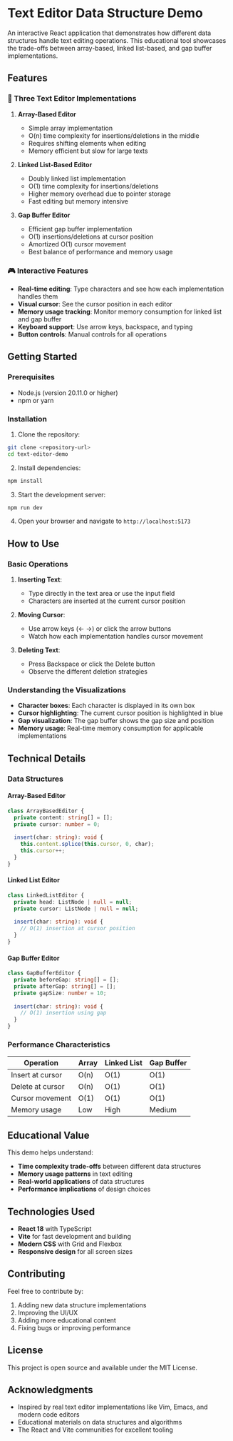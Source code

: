 # Text Editor Data Structure Demo

An interactive React application that demonstrates how different data structures handle text editing operations. This educational tool showcases the trade-offs between array-based, linked list-based, and gap buffer implementations.

## Features

### 🎯 Three Text Editor Implementations

1. **Array-Based Editor**
   - Simple array implementation
   - O(n) time complexity for insertions/deletions in the middle
   - Requires shifting elements when editing
   - Memory efficient but slow for large texts

2. **Linked List-Based Editor**
   - Doubly linked list implementation
   - O(1) time complexity for insertions/deletions
   - Higher memory overhead due to pointer storage
   - Fast editing but memory intensive

3. **Gap Buffer Editor**
   - Efficient gap buffer implementation
   - O(1) insertions/deletions at cursor position
   - Amortized O(1) cursor movement
   - Best balance of performance and memory usage

### 🎮 Interactive Features

- **Real-time editing**: Type characters and see how each implementation handles them
- **Visual cursor**: See the cursor position in each editor
- **Memory usage tracking**: Monitor memory consumption for linked list and gap buffer
- **Keyboard support**: Use arrow keys, backspace, and typing
- **Button controls**: Manual controls for all operations

## Getting Started

### Prerequisites

- Node.js (version 20.11.0 or higher)
- npm or yarn

### Installation

1. Clone the repository:
```bash
git clone <repository-url>
cd text-editor-demo
```

2. Install dependencies:
```bash
npm install
```

3. Start the development server:
```bash
npm run dev
```

4. Open your browser and navigate to `http://localhost:5173`

## How to Use

### Basic Operations

1. **Inserting Text**: 
   - Type directly in the text area or use the input field
   - Characters are inserted at the current cursor position

2. **Moving Cursor**:
   - Use arrow keys (← →) or click the arrow buttons
   - Watch how each implementation handles cursor movement

3. **Deleting Text**:
   - Press Backspace or click the Delete button
   - Observe the different deletion strategies

### Understanding the Visualizations

- **Character boxes**: Each character is displayed in its own box
- **Cursor highlighting**: The current cursor position is highlighted in blue
- **Gap visualization**: The gap buffer shows the gap size and position
- **Memory usage**: Real-time memory consumption for applicable implementations

## Technical Details

### Data Structures

#### Array-Based Editor
```typescript
class ArrayBasedEditor {
  private content: string[] = [];
  private cursor: number = 0;
  
  insert(char: string): void {
    this.content.splice(this.cursor, 0, char);
    this.cursor++;
  }
}
```

#### Linked List Editor
```typescript
class LinkedListEditor {
  private head: ListNode | null = null;
  private cursor: ListNode | null = null;
  
  insert(char: string): void {
    // O(1) insertion at cursor position
  }
}
```

#### Gap Buffer Editor
```typescript
class GapBufferEditor {
  private beforeGap: string[] = [];
  private afterGap: string[] = [];
  private gapSize: number = 10;
  
  insert(char: string): void {
    // O(1) insertion using gap
  }
}
```

### Performance Characteristics

| Operation | Array | Linked List | Gap Buffer |
|-----------|-------|-------------|------------|
| Insert at cursor | O(n) | O(1) | O(1) |
| Delete at cursor | O(n) | O(1) | O(1) |
| Cursor movement | O(1) | O(1) | O(1) |
| Memory usage | Low | High | Medium |

## Educational Value

This demo helps understand:

- **Time complexity trade-offs** between different data structures
- **Memory usage patterns** in text editing
- **Real-world applications** of data structures
- **Performance implications** of design choices

## Technologies Used

- **React 18** with TypeScript
- **Vite** for fast development and building
- **Modern CSS** with Grid and Flexbox
- **Responsive design** for all screen sizes

## Contributing

Feel free to contribute by:

1. Adding new data structure implementations
2. Improving the UI/UX
3. Adding more educational content
4. Fixing bugs or improving performance

## License

This project is open source and available under the MIT License.

## Acknowledgments

- Inspired by real text editor implementations like Vim, Emacs, and modern code editors
- Educational materials on data structures and algorithms
- The React and Vite communities for excellent tooling
